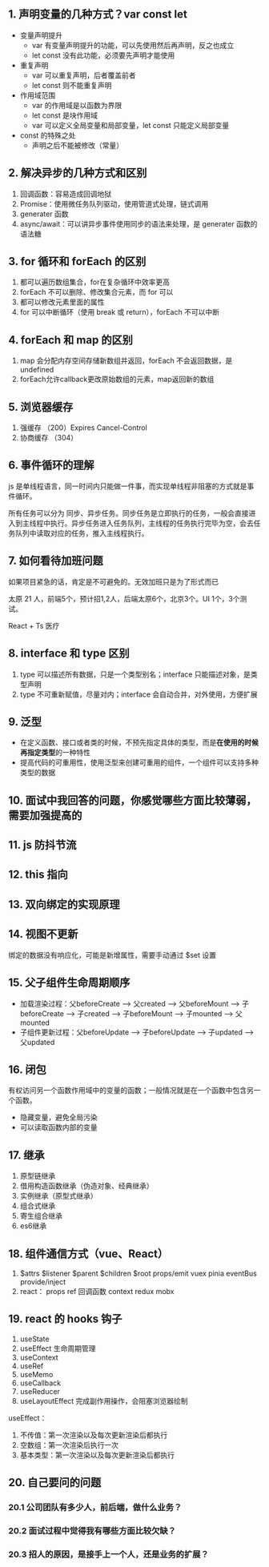 ## 1. 声明变量的几种方式？var const let

- 变量声明提升
  - var 有变量声明提升的功能，可以先使用然后再声明，反之也成立
  - let const 没有此功能，必须要先声明才能使用
- 重复声明
  - var 可以重复声明，后者覆盖前者
  - let const 则不能重复声明
- 作用域范围
  - var 的作用域是以函数为界限
  - let const 是块作用域
  - var 可以定义全局变量和局部变量，let const 只能定义局部变量
- const 的特殊之处
  - 声明之后不能被修改（常量）

## 2. 解决异步的几种方式和区别

1. 回调函数：容易造成回调地狱
2. Promise：使用微任务队列驱动，使用管道式处理，链式调用
3. generater 函数
4. async/await：可以讲异步事件使用同步的语法来处理，是 generater 函数的语法糖

## 3. for 循环和 forEach 的区别

1. 都可以遍历数组集合，for在复杂循环中效率更高
2. forEach 不可以删除、修改集合元素，而 for 可以
3. 都可以修改元素里面的属性
4. for 可以中断循环（使用 break 或 return），forEach 不可以中断

## 4. forEach 和 map 的区别

1. map 会分配内存空间存储新数组并返回，forEach 不会返回数据，是undefined
2. forEach允许callback更改原始数组的元素，map返回新的数组

## 5. 浏览器缓存

1. 强缓存 （200）Expires Cancel-Control
2. 协商缓存 （304）

## 6. 事件循环的理解

js 是单线程语言，同一时间内只能做一件事，而实现单线程非阻塞的方式就是事件循环。

所有任务可以分为 同步、异步任务。同步任务是立即执行的任务，一般会直接进入到主线程中执行。异步任务进入任务队列，主线程的任务执行完毕为空，会去任务队列中读取对应的任务，推入主线程执行。

## 7. 如何看待加班问题

如果项目紧急的话，肯定是不可避免的。无效加班只是为了形式而已

太原 21 人，前端5个，预计招1,2人，后端太原6个，北京3个。UI 1个，3个测试。

React + Ts 医疗

## 8. interface 和 type 区别

1. type 可以描述所有数据，只是一个类型别名；interface 只能描述对象，是类型声明
2. type 不可重新赋值，尽量对内；interface 会自动合并，对外使用，方便扩展

## 9. 泛型

- 在定义函数、接口或者类的时候，不预先指定具体的类型，而是**在使用的时候再指定类型**的一种特性
- 提高代码的可重用性，使用泛型来创建可重用的组件，一个组件可以支持多种类型的数据

## 10. 面试中我回答的问题，你感觉哪些方面比较薄弱，需要加强提高的

## 11. js 防抖节流

## 12. this 指向

## 13. 双向绑定的实现原理

## 14. 视图不更新

绑定的数据没有响应化，可能是新增属性，需要手动通过 $set 设置

## 15. 父子组件生命周期顺序

- 加载渲染过程：父beforeCreate —> 父created —> 父beforeMount —> 子beforeCreate —> 子created —> 子beforeMount —> 子mounted —> 父mounted
- 子组件更新过程：父beforeUpdate —> 子beforeUpdate —> 子updated —> 父updated

## 16. 闭包

有权访问另一个函数作用域中的变量的函数；一般情况就是在一个函数中包含另一个函数。

- 隐藏变量，避免全局污染
- 可以读取函数内部的变量

## 17. 继承

1. 原型链继承
2. 借用构造函数继承（伪造对象、经典继承）
3. 实例继承（原型式继承）
4. 组合式继承
5. 寄生组合继承
6. es6继承

## 18. 组件通信方式（vue、React）

1. $attrs $listener $parent $children $root props/emit vuex pinia eventBus provide/inject
2. react： props ref 回调函数 context redux mobx

## 19. react 的 hooks 钩子

1. useState
2. useEffect 生命周期管理
3. useContext
4. useRef
5. useMemo
6. useCallback
7. useReducer
8. useLayoutEffect 完成副作用操作，会阻塞浏览器绘制


useEffect：

1. 不传值：第一次渲染以及每次更新渲染后都执行
2. 空数组：第一次渲染后执行一次
3. 基本类型：第一次渲染以及每次更新渲染后都执行

## 20. 自己要问的问题

### 20.1 公司团队有多少人，前后端，做什么业务？

### 20.2 面试过程中觉得我有哪些方面比较欠缺？

### 20.3 招人的原因，是接手上一个人，还是业务的扩展？
